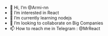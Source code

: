 - 👋 Hi, I’m @Armi-nn
- 👀 I’m interested in React    
- 🌱 I’m currently learning nodejs           
- 💞️ I’m looking to collaborate on Big Companies                    
- 📫 How to reach me in Telegram : @MrReact 
<!--- 
Armi-nn/Armi-nn is a ✨ special ✨ repository because its `README.md` (this file) appears on your GitHub profile.
You can click the Preview link to take a look at your changes.
--->
